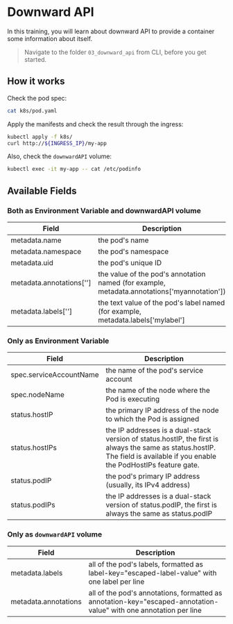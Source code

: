 # Downward API

In this training, you will learn about downward API to provide a container some information about itself.

> Navigate to the folder `03_downward_api` from CLI, before you get started.

## How it works

Check the pod spec:

```bash
cat k8s/pod.yaml
```

Apply the manifests and check the result through the ingress:

```bash
kubectl apply -f k8s/
curl http://${INGRESS_IP}/my-app
```

Also, check the `downwardAPI` volume:

```bash
kubectl exec -it my-app -- cat /etc/podinfo
```

## Available Fields

### Both as Environment Variable and downwardAPI volume

| Field  | Description   |
|--------|---------------|
| metadata.name | the pod's name |
| metadata.namespace | the pod's namespace |
| metadata.uid |the pod's unique ID |
| metadata.annotations['<KEY>'] | the value of the pod's annotation named <KEY> (for example, metadata.annotations['myannotation']) |
| metadata.labels['<KEY>'] |the text value of the pod's label named <KEY> (for example, metadata.labels['mylabel'] |

### Only as Environment Variable

| Field  | Description   |
|--------|---------------|
| spec.serviceAccountName |the name of the pod's service account |
| spec.nodeName |the name of the node where the Pod is executing |
| status.hostIP |the primary IP address of the node to which the Pod is assigned |
| status.hostIPs |the IP addresses is a dual-stack version of status.hostIP, the first is always the same as status.hostIP. The field is available if you enable the PodHostIPs feature gate. |
| status.podIP | the pod's primary IP address (usually, its IPv4 address) |
| status.podIPs | the IP addresses is a dual-stack version of status.podIP, the first is always the same as status.podIP |

### Only as `downwardAPI` volume

| Field  | Description   |
|--------|---------------|
| metadata.labels | all of the pod's labels, formatted as label-key="escaped-label-value" with one label per line |
| metadata.annotations | all of the pod's annotations, formatted as annotation-key="escaped-annotation-value" with one annotation per line |
